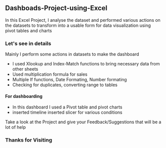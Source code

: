## Dashboads-Project-using-Excel
In this Excel Project, I analyse the dataset and performed various actions on the datasets 
to transform into a usable form for data visualization using pivot tables and charts


### Let's see in details
Mainly I perform some actions in datasets to make the dashboard
* I used Xlookup and Index-Match functions to bring necessary data from other sheets
* Used multiplication formula for sales
* Multiple If functions, Date Formating, Number formating
* Checking for duplicates, converting range to tables

#### For dashboarding
* In this dashboard I used a Pivot table and pivot charts
* inserted timeline inserted slicer for various conditions

Take a look at the Project and give your Feedback/Suggestions that will be a lot of help
### Thanks for Visiting
